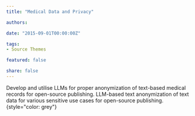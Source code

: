 ```yaml
---
title: "Medical Data and Privacy"

authors:

date: "2015-09-01T00:00:00Z"

tags:
- Source Themes

featured: false

share: false
---
```

Develop and utilise LLMs for proper anonymization of text-based medical records for open-source publishing.
LLM-based text anonymization of text data for various sensitive use cases for open-source publishing.
{style="color: grey"}
